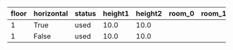 | floor | horizontal | status | height1 | height2 | room_0 | room_1 | room_2 | room_3 | x   | y   | symbols                                                                                                                        |
| :-----| :----------| :------| :-------| :-------| :------| :------| :------| :------| :---| :---| :----------------------------------------------------------------------------------------------------------------------------- |
| 1     | True       | used   | 10.0    | 10.0    |        |        |        |        | 256 | 200 | ╚═══════════════════════════════════════════════════════════════════════════════════════════════════════════════════════════╝  |
| 1     | False      | used   | 10.0    | 10.0    |        |        |        |        | 380 | 80  | ╗║║║║║║║║║║║║║║║║║║║║║║║║║║║║║║║║║║║║║║║║║║║║║║║║║║║║║║║║║║║║║║║║║║║║║║║║║║║║║║║║║║║║║║║║║║║║║║║║║║║║║║║║║║║║║║║║║║║║║║║╝      |